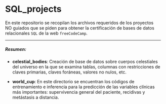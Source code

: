 # SQL_projects

En este repositorio se recopilan los archivos requeridos de los proyectos NO guiados que se piden para obtener la certificación de bases de datos relacionales `SQL` de la web `freeCodeCamp`.

------------

##### Resumen:
- **celestial_bodies**: Creación de base de datos sobre cuerpos celestiales del universo en la que se examina  tablas, columnas con restricciones de claves primarias, claves foráneas, valores no nulos, etc.

- **world_cup**: En este directorio se encuentran los códigos de entrenamiento e inferencia para la predicción de las variables clínicas más importantes: supervivencia general del paciente, recidivas y metástasis a distancia.
